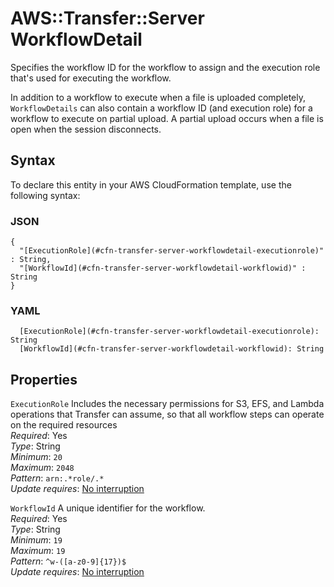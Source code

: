 # AWS::Transfer::Server WorkflowDetail<a name="aws-properties-transfer-server-workflowdetail"></a>

Specifies the workflow ID for the workflow to assign and the execution role that's used for executing the workflow\.

In addition to a workflow to execute when a file is uploaded completely, `WorkflowDetails` can also contain a workflow ID \(and execution role\) for a workflow to execute on partial upload\. A partial upload occurs when a file is open when the session disconnects\.

## Syntax<a name="aws-properties-transfer-server-workflowdetail-syntax"></a>

To declare this entity in your AWS CloudFormation template, use the following syntax:

### JSON<a name="aws-properties-transfer-server-workflowdetail-syntax.json"></a>

```
{
  "[ExecutionRole](#cfn-transfer-server-workflowdetail-executionrole)" : String,
  "[WorkflowId](#cfn-transfer-server-workflowdetail-workflowid)" : String
}
```

### YAML<a name="aws-properties-transfer-server-workflowdetail-syntax.yaml"></a>

```
  [ExecutionRole](#cfn-transfer-server-workflowdetail-executionrole): String
  [WorkflowId](#cfn-transfer-server-workflowdetail-workflowid): String
```

## Properties<a name="aws-properties-transfer-server-workflowdetail-properties"></a>

`ExecutionRole` <a name="cfn-transfer-server-workflowdetail-executionrole"></a>
Includes the necessary permissions for S3, EFS, and Lambda operations that Transfer can assume, so that all workflow steps can operate on the required resources  
_Required_: Yes  
_Type_: String  
_Minimum_: `20`  
_Maximum_: `2048`  
_Pattern_: `arn:.*role/.*`  
_Update requires_: [No interruption](https://docs.aws.amazon.com/AWSCloudFormation/latest/UserGuide/using-cfn-updating-stacks-update-behaviors.html#update-no-interrupt)

`WorkflowId` <a name="cfn-transfer-server-workflowdetail-workflowid"></a>
A unique identifier for the workflow\.  
_Required_: Yes  
_Type_: String  
_Minimum_: `19`  
_Maximum_: `19`  
_Pattern_: `^w-([a-z0-9]{17})$`  
_Update requires_: [No interruption](https://docs.aws.amazon.com/AWSCloudFormation/latest/UserGuide/using-cfn-updating-stacks-update-behaviors.html#update-no-interrupt)

